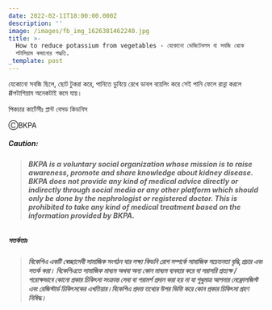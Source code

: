 ```yaml
---
date: 2022-02-11T18:00:00.000Z
description: ''
image: /images/fb_img_1626381462240.jpg
title: >-
  How to reduce potassium from vegetables - যেকোনো ভেজিটেবলস বা সবজি থেকে
  পটাসিয়াম কমানোর পদ্ধতি.
_template: post
---
```



যেকোনো সবজি ছিলে, ছোট টুকরা করে, পানিতে ডুবিয়ে রেখে ডাবল বয়েলিং করে সেই পানি ফেলে রান্না করলে #পটাশিয়াম অনেকটাই কমে যায়।

পিকচার কার্টেসীঃ প্লান্ট বেসড কিডনিস

ⒸBKPA

##### **Caution:**

> ###### **BKPA is a voluntary social organization whose mission is to raise awareness, promote and share knowledge about kidney disease. BKPA does not provide any kind of medical advice directly or indirectly through social media or any other platform which should only be done by the nephrologist or registered doctor. This is prohibited to take any kind of medical treatment based on the information provided by BKPA.**

##### **সতর্কতাঃ**

> ###### **বিকেপিএ একটি স্বেচ্ছাসেবী সামাজিক সংগঠন যার লক্ষ্য কিডনি রোগ সম্পর্কে সামাজিক সচেতনতা বৃদ্ধি,প্রচার এবং সতর্ক করা। বিকেপিএতে সামাজিক মাধ্যম অথবা অন্য কোন মাধ্যম ব্যবহার করে বা সরাসরি প্রত্যক্ষ / পরোক্ষভাবে কোনো প্রকার চিকিৎসা সংক্রান্ত সেবা বা পরামর্শ প্রদান করা হয় না যা শুধুমাত্র আপনার নেফ্রোলজিস্ট এবং রেজিস্টার্ড চিকিৎসকের এখতিয়ার।বিকেপিএ প্রদত্ত তথ্যের উপর ভিত্তি করে কোন প্রকার চিকিৎসা গ্রহণ নিষিদ্ধ।**
